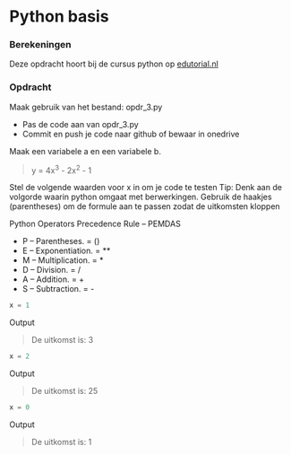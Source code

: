# Python basis

### Berekeningen
Deze opdracht hoort bij de cursus python op [edutorial.nl](https://www.edutorial.nl/course/python)

### Opdracht
Maak gebruik van het bestand: opdr_3.py
* Pas de code aan van opdr_3.py
* Commit en push je code naar github of bewaar in onedrive

Maak een variabele a en een variabele b. 

> y = 4x<sup>3</sup> - 2x<sup>2</sup> - 1

Stel de volgende waarden voor x in om je code te testen
Tip: Denk aan de volgorde waarin python omgaat met berwerkingen. 
Gebruik de haakjes (parentheses) om de formule aan te passen zodat de uitkomsten kloppen 

Python Operators Precedence Rule – PEMDAS  
- P – Parentheses. = ()
- E – Exponentiation. = **
- M – Multiplication. = *
- D – Division. = /
- A – Addition. = +
- S – Subtraction. = -

```python
x = 1
```
Output
> De uitkomst is: 3

```python
x = 2
```
Output
> De uitkomst is: 25

```python
x = 0
```
Output
> De uitkomst is: 1



